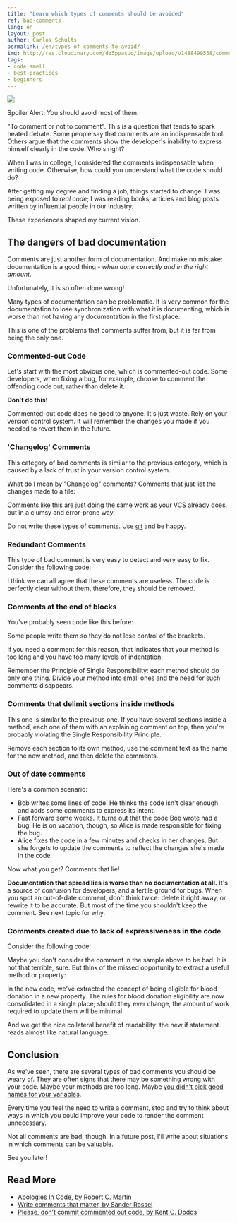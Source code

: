 ```yaml
---
title: "Learn which types of comments should be avoided"
ref: bad-comments
lang: en
layout: post
author: Carlos Schults
permalink: /en/types-of-comments-to-avoid/
img: http://res.cloudinary.com/dz5ppacuo/image/upload/v1488499558/comments-1038x437.jpg
tags:
- code smell
- best practices
- beginners
---
```


![](http://res.cloudinary.com/dz5ppacuo/image/upload/v1488499558/comments-1038x437.jpg)

Spoiler Alert: You should avoid most of them.
<!--more-->

"To comment or not to comment". This is a question that tends to spark heated debate. Some people say that comments are an indispensable tool. Others argue that the comments show the developer's inability to express himself clearly in the code. Who's right?

When I was in college, I considered the comments indispensable when writing code. Otherwise, how could you understand what the code should do?

After getting my degree and finding a job, things started to change. I was being exposed to *real code*; I was reading books, articles and blog posts written by influential people in our industry.

These experiences shaped my current vision.

## The dangers of bad documentation

Comments are just another form of documentation. And make no mistake: documentation is a good thing - *when done correctly and in the right amount*.

Unfortunately, it is so often done wrong!

Many types of documentation can be problematic. It is very common for the documentation to lose synchronization with what it is documenting, which is worse than not having any documentation in the first place.

This is one of the problems that comments suffer from, but it is far from being the only one.

### Commented-out Code

Let's start with the most obvious one, which is commented-out code. Some developers, when fixing a bug, for example, choose to comment the offending code out, rather than delete it.

**Don't do this!**

Commented-out code does no good to anyone. It's just waste. Rely on your version control system. It will remember the changes you made if you needed to revert them in the future.

### 'Changelog' Comments

This category of bad comments is similar to the previous category, which is caused by a lack of trust in your version control system.

What do I mean by "Changelog" comments? Comments that just list the changes made to a file:

<script src="https://gist.github.com/carlosschults/61ffc0459edf71302af6a8140a0e225c.js"></script>

Comments like this are just doing the same work as your VCS already does, but in a clumsy and error-prone way.

Do not write these types of comments. Use [git](https://git-scm.com/) and be happy.

### Redundant Comments

This type of bad comment is very easy to detect and very easy to fix. Consider the following code:

<script src="https://gist.github.com/carlosschults/d22bf34fcd542e605a31476c46cfb315.js"></script>

I think we can all agree that these comments are useless. The code is perfectly clear without them, therefore, they should be removed.

### Comments at the end of blocks

You've probably seen code like this before:

<script src="https://gist.github.com/carlosschults/2d54e29662cd1b35d3c0807138b9e989.js"></script>

Some people write them so they do not lose control of the brackets.

If you need a comment for this reason, that indicates that your method is too long and you have too many levels of indentation.

Remember the Principle of Single Responsibility: each method should do only one thing. Divide your method into small ones and the need for such comments disappears.

### Comments that delimit sections inside methods

This one is similar to the previous one. If you have several sections inside a method, each one of them with an explaining comment on top, then you're probably violating the Single Responsibility Principle.

Remove each section to its own method, use the comment text as the name for the new method, and then delete the comments.

### Out of date comments

Here's a common scenario:

- Bob writes some lines of code. He thinks the code isn't clear enough and adds some comments to express its intent.
- Fast forward some weeks. It turns out that the code Bob wrote had a bug. He is on vacation, though, so Alice is made responsible for fixing the bug.
- Alice fixes the code in a few minutes and checks in her changes. But she forgets to update the comments to reflect the changes she's made in the code.

Now what you get? Comments that lie!

**Documentation that spread lies is worse than no documentation at all.** It's a source of confusion for developers, and a fertile ground for bugs. When you spot an out-of-date comment, don't think twice: delete it right away, or rewrite it to be accurate. But most of the time you shouldn't keep the comment. See next topic for why.

### Comments created due to lack of expressiveness in the code

Consider the following code:

<script src="https://gist.github.com/carlosschults/0530c4bf5884eb0fc46e63e71908b44d.js"></script>

Maybe you don't consider the comment in the sample above to be bad. It is not that terrible, sure. But think of the missed opportunity to extract a useful method or property:

<script src="https://gist.github.com/carlosschults/c914168d48e8d5d567ed79c0d612eafb.js"></script>

In the new code, we've extracted the concept of being eligible for blood donation in a new property. The rules for blood donation eligibility are now consolidated in a single place; should they ever change, the amount of work required to update them will be minimal.

And we get the nice collateral benefit of readability: the new if statement reads almost like natural language.

## Conclusion

As we've seen, there are several types of bad comments you should be weary of. They are often signs that there may be something wrong with your code. Maybe your methods are too long. Maybe [you didn't pick good names for your variables](http://carlosschults.net/en/how-to-choose-good-names/).
 
Every time you feel the need to write a comment, stop and try to think about ways in which you could improve your code to render the comment unnecessary.

Not all comments are bad, though. In a future post, I'll write about situations in which comments can be valuable.

See you later!

## Read More

- [Apologies In Code, by Robert C. Martin](http://butunclebob.com/ArticleS.TimOttinger.ApologizeIncode)
- [Write comments that matter, by Sander Rossel](https://www.codeproject.com/tips/467657/write-comments-that-matter)
- [Please, don’t commit commented out code, by Kent C. Dodds](https://medium.com/@kentcdodds/please-don-t-commit-commented-out-code-53d0b5b26d5f#.yex54k2sg)
